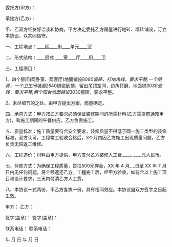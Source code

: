 
 


委托方(甲方)： 



承接方(乙方)：


甲、乙双方经友好洽谈和协商，甲方决定委托乙方房屋进行地砖、墙砖铺设，订立本协议，以共同恪守。


一、工程地点：____区____街____单元____室


二、形式结构：____层式 ____室____厅____厨____卫


三、工程项目：


1、四个房间(两卧室、两客厅)地面铺设80*80瓷砖，打地角线，要求平整;一个厨房，一个卫生间墙面25*40铺瓷到顶，留出吊顶空间，边角打磨，地面铺30*30瓷砖，要求平整;两个阳台地面铺设30*30瓷砖，要求平整。


2、未尽细节的之处，由甲方提出方案，商量确定。


四、承包方式：甲方按乙方要求必须保证装修期间的所需材料(乙方需提前通知甲方)，和施工期间的午餐供应，乙方负责施工。


五、质量标准：施工质量要符合安全要求，装修质量不得低于同一施工类型的装修标准，双方认可。工程竣工验收合格后，3个月内因乙方施工出现质量问题，乙方负责无偿返工维修。


六、工程造价：材料由甲方提供，甲方支付乙方装修人工费_____ ____元人民币。


七、付款方式：为确保工程质量，暂扣500元押金，XX 年 4 月_ _日至 XX 年 7 月 日内无任何问题，将全额返还乙方。工程完工后，经甲方验收，如符合以上施工项目和设计要求，三天内付清乙方人工费，


八、本协议一式两份，甲乙方各执一份，具有相同效应。本协议自双方签字之日起生效。


甲方： 乙方：


签字(盖章)： 签字(盖章)：


联系电话： 联系电话：


年 月 日 年 月 日
 


 

 
 
 
 
 
  


  
 

  


  


  
 
 
 
 

